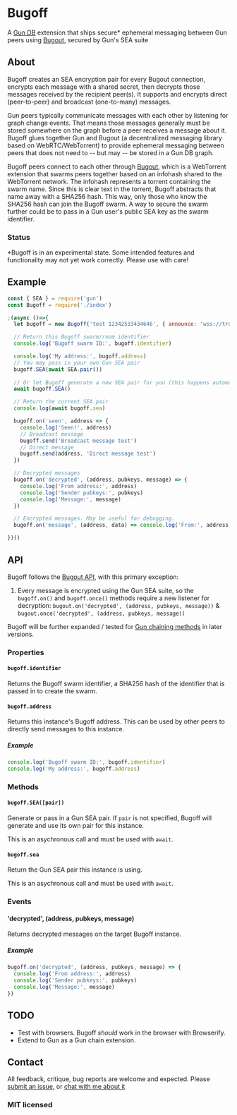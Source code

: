 # Bugoff
A [Gun DB](https://github.com/amark/gun) extension that ships secure* ephemeral messaging between Gun peers using [Bugout](https://github.com/chr15m/bugout), secured by Gun's SEA suite

## About
Bugoff creates an SEA encryption pair for every Bugout connection, encrypts each message with a shared secret, then decrypts those messages received by the recipient peer(s). It supports and encrypts direct (peer-to-peer) and broadcast (one-to-many) messages.

Gun peers typically communicate messages with each other by listening for graph change events. That means those messages generally must be stored somewhere on the graph before a peer receives a message about it. Bugoff glues together Gun and Bugout (a decentralized messaging library based on WebRTC/WebTorrent) to provide ephemeral messaging between peers that does not need to -- but may -- be stored in a Gun DB graph.

Bugoff peers connect to each other through [Bugout](https://github.com/chr15m/bugout), which is a WebTorrent extension that swarms peers together based on an infohash shared to the WebTorrent network. The infohash represents a torrent containing the swarm name. Since this is clear text in the torrent, Bugoff abstracts that name away with a SHA256 hash. This way, only those who know the SHA256 hash can join the Bugoff swarm. A way to secure the swarm further could be to pass in a Gun user's public SEA key as the swarm identifier.

### Status
*Bugoff is in an experimental state. Some intended features and functionality may not yet work correctly. Please use with care!

## Example
```js
const { SEA } = require('gun')
const Bugoff = require('./index')

;(async ()=>{
  let bugoff = new Bugoff('test 12342533434646', { announce: 'wss://tracker.peer.ooo' })

  // Return this Bugoff swarm/room identifier
  console.log('Bugoff swarm ID:', bugoff.identifier)

  console.log('My address:', bugoff.address)
  // You may pass in your own Gun SEA pair
  bugoff.SEA(await SEA.pair())
  
  // Or let Bugoff generate a new SEA pair for you (this happens automatically)
  await bugoff.SEA()

  // Return the current SEA pair
  console.log(await bugoff.sea)

  bugoff.on('seen', address => {
    console.log('Seen!', address)
    // Broadcast message
    bugoff.send('Broadcast message test')
    // Direct message
    bugoff.send(address, 'Direct message test')
  })

  // Decrypted messages
  bugoff.on('decrypted', (address, pubkeys, message) => {
    console.log('From address:', address)
    console.log('Sender pubkeys:', pubkeys)
    console.log('Message:', message)
  })

  // Encrypted messages. May be useful for debugging.
  bugoff.on('message', (address, data) => console.log('From:', address, 'Received message!', data))

})()
```

## API
Bugoff follows the [Bugout API](https://github.com/chr15m/bugout/blob/master/docs/API.md), with this primary exception:

1. Every message is encrypted using the Gun SEA suite, so the `bugoff.on()` and `bugoff.once()` methods require a new listener for decryption: `bugout.on('decrypted', (address, pubkeys, message))` & `bugout.once('decrypted', (address, pubkeys, message))`

Bugoff will be further expanded / tested for [Gun chaining methods](https://gun.eco/docs/Adding-Methods-to-the-Gun-Chain) in later versions.

### Properties
#### `bugoff.identifier`
Returns the Bugoff swarm identifier, a SHA256 hash of the identifier that is passed in to create the swarm.

#### `bugoff.address`
Returns this instance's Bugoff address. This can be used by other peers to directly send messages to this instance.

##### Example
```js
console.log('Bugoff swarm ID:', bugoff.identifier)
console.log('My address:', bugoff.address)
```

### Methods
#### `bugoff.SEA([pair])`
Generate or pass in a Gun SEA pair. If `pair` is not specified, Bugoff will generate and use its own pair for this instance.

This is an asychronous call and must be used with `await`.

#### `bugoff.sea`
Return the Gun SEA pair this instance is using.

This is an asychronous call and must be used with `await`.

### Events
#### 'decrypted', (address, pubkeys, message)
Returns decrypted messages on the target Bugoff instance.

##### Example
```js
bugoff.on('decrypted', (address, pubkeys, message) => {
  console.log('From address:', address)
  console.log('Sender pubkeys:', pubkeys)
  console.log('Message:', message)
})
```

## TODO
- Test with browsers. Bugoff *should* work in the browser with Browserify.
- Extend to Gun as a Gun chain extension.

## Contact
All feedback, critique, bug reports are welcome and expected. Please [submit an issue](https://github.com/draeder/bugoff/issues), or [chat with me about it](https://chat.gun.eco)

### MIT licensed
